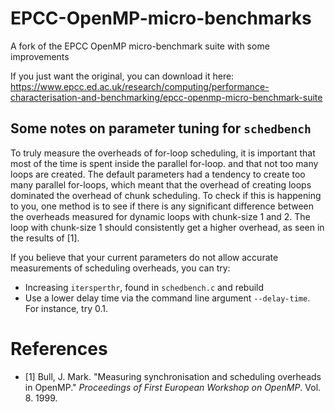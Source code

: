 # EPCC-OpenMP-micro-benchmarks
A fork of the EPCC OpenMP micro-benchmark suite with some improvements

If you just want the original, you can download it here:
https://www.epcc.ed.ac.uk/research/computing/performance-characterisation-and-benchmarking/epcc-openmp-micro-benchmark-suite

## Some notes on parameter tuning for `schedbench`

To truly measure the overheads of for-loop scheduling, it is important that most of the time is spent inside the parallel for-loop. and that not too many loops are created. The default parameters had a tendency to create too many parallel for-loops, which meant that the overhead of creating loops dominated the overhead of chunk scheduling. To check if this is happening to you, one method is to see if there is any significant difference between the overheads measured for dynamic loops with chunk-size 1 and 2. The loop with chunk-size 1 should consistently get a higher overhead, as seen in the results of [1].

If you believe that your current parameters do not allow accurate measurements of scheduling overheads, you can try:
- Increasing `itersperthr`, found in `schedbench.c` and rebuild
- Use a lower delay time via the command line argument `--delay-time`. For instance, try 0.1.

# References
- [1] Bull, J. Mark. "Measuring synchronisation and scheduling overheads in OpenMP." *Proceedings of First European Workshop on OpenMP*. Vol. 8. 1999.